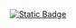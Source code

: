 <div id="badges" align ="center">
  <a href= "https://vk.com/id748018272"
     <img alt="Static Badge" src="https://img.shields.io/badge/VK-blue?style=for-the-badge&logo=VK&logoColor=white">
    </a>
    <a href= "https://mail.google.com/mail/u/0/#inbox">
      <img alt="Static Badge" src="https://img.shields.io/badge/Email-red?style=for-the-badge&logo=Gmail&logoColor=white">
    </a>
  </div>

     
  
